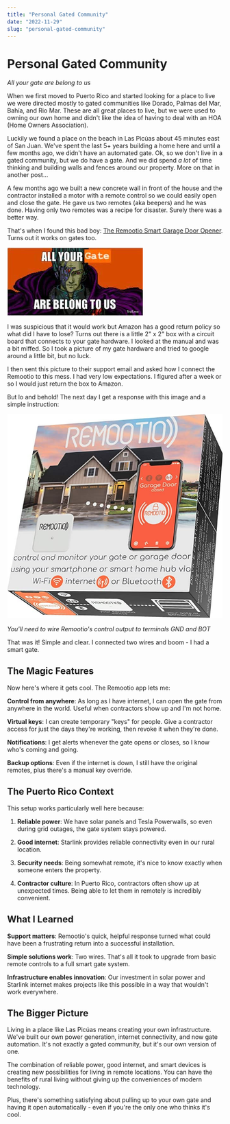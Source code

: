 ```yaml
---
title: "Personal Gated Community"
date: "2022-11-29"
slug: "personal-gated-community"
---
```


# Personal Gated Community

*All your gate are belong to us*

When we first moved to Puerto Rico and started looking for a place to live we were directed mostly to gated communities like Dorado, Palmas del Mar, Bahía, and Rio Mar. These are all great places to live, but we were used to owning our own home and didn't like the idea of having to deal with an HOA (Home Owners Association).

Luckily we found a place on the beach in Las Picúas about 45 minutes east of San Juan. We've spent the last 5+ years building a home here and until a few months ago, we didn't have an automated gate. Ok, so we don't live in a gated community, but we do have a gate. And we did spend *a lot* of time thinking and building walls and fences around our property. More on that in another post...

A few months ago we built a new concrete wall in front of the house and the contractor installed a motor with a remote control so we could easily open and close the gate. He gave us two remotes (aka beepers) and he was done. Having only two remotes was a recipe for disaster. Surely there was a better way.

That's when I found this bad boy: [The Remootio Smart Garage Door Opener](https://www.amazon.com/gp/product/B08F2V9KVD/). Turns out it works on gates too.

![Remootio Smart Gate Opener device](/assets/remootio-device.jpg)

I was suspicious that it would work but Amazon has a good return policy so what did I have to lose? Turns out there is a little 2" x 2" box with a circuit board that connects to your gate hardware. I looked at the manual and was a bit miffed. So I took a picture of my gate hardware and tried to google around a little bit, but no luck.

I then sent this picture to their support email and asked how I connect the Remootio to this mess. I had very low expectations. I figured after a week or so I would just return the box to Amazon.

But lo and behold! The next day I get a response with this image and a simple instruction:

![Gate installation wiring diagram](/assets/gate-installation.jpg)

*You'll need to wire Remootio's control output to terminals GND and BOT*

That was it! Simple and clear. I connected two wires and boom - I had a smart gate.

## The Magic Features

Now here's where it gets cool. The Remootio app lets me:

**Control from anywhere**: As long as I have internet, I can open the gate from anywhere in the world. Useful when contractors show up and I'm not home.

**Virtual keys**: I can create temporary "keys" for people. Give a contractor access for just the days they're working, then revoke it when they're done.

**Notifications**: I get alerts whenever the gate opens or closes, so I know who's coming and going.

**Backup options**: Even if the internet is down, I still have the original remotes, plus there's a manual key override.

## The Puerto Rico Context

This setup works particularly well here because:

1. **Reliable power**: We have solar panels and Tesla Powerwalls, so even during grid outages, the gate system stays powered.

2. **Good internet**: Starlink provides reliable connectivity even in our rural location.

3. **Security needs**: Being somewhat remote, it's nice to know exactly when someone enters the property.

4. **Contractor culture**: In Puerto Rico, contractors often show up at unexpected times. Being able to let them in remotely is incredibly convenient.

## What I Learned

**Support matters**: Remootio's quick, helpful response turned what could have been a frustrating return into a successful installation.

**Simple solutions work**: Two wires. That's all it took to upgrade from basic remote controls to a full smart gate system.

**Infrastructure enables innovation**: Our investment in solar power and Starlink internet makes projects like this possible in a way that wouldn't work everywhere.

## The Bigger Picture

Living in a place like Las Picúas means creating your own infrastructure. We've built our own power generation, internet connectivity, and now gate automation. It's not exactly a gated community, but it's our own version of one.

The combination of reliable power, good internet, and smart devices is creating new possibilities for living in remote locations. You can have the benefits of rural living without giving up the conveniences of modern technology.

Plus, there's something satisfying about pulling up to your own gate and having it open automatically - even if you're the only one who thinks it's cool.